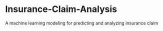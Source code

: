 # Insurance-Claim-Analysis
A machine learning modeling for predicting and analyzing insurance claim 
